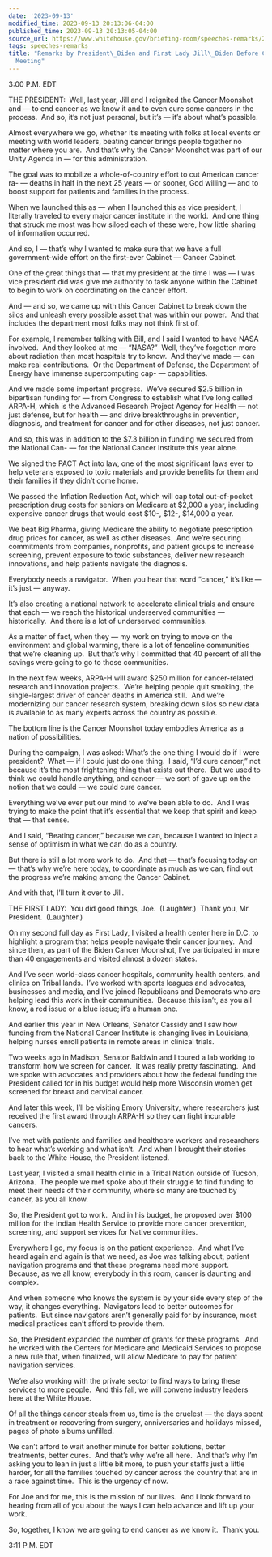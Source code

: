 ```yaml
---
date: '2023-09-13'
modified_time: 2023-09-13 20:13:06-04:00
published_time: 2023-09-13 20:13:05-04:00
source_url: https://www.whitehouse.gov/briefing-room/speeches-remarks/2023/09/13/remarks-by-president-biden-and-first-lady-jill-biden-before-cancer-cabinet-meeting/
tags: speeches-remarks
title: "Remarks by President\_Biden and First Lady Jill\_Biden Before Cancer Cabinet\_\
  Meeting"
---
```

 
3:00 P.M. EDT  
  
THE PRESIDENT:  Well, last year, Jill and I reignited the Cancer
Moonshot and — to end cancer as we know it and to even cure some cancers
in the process.  And so, it’s not just personal, but it’s — it’s about
what’s possible.  
  
Almost everywhere we go, whether it’s meeting with folks at local events
or meeting with world leaders, beating cancer brings people together no
matter where you are.  And that’s why the Cancer Moonshot was part of
our Unity Agenda in — for this administration.  
  
The goal was to mobilize a whole-of-country effort to cut American
cancer ra- — deaths in half in the next 25 years — or sooner, God
willing — and to boost support for patients and families in the
process.  
  
When we launched this as — when I launched this as vice president, I
literally traveled to every major cancer institute in the world.  And
one thing that struck me most was how siloed each of these were, how
little sharing of information occurred.  
  
And so, I — that’s why I wanted to make sure that we have a full
government-wide effort on the first-ever Cabinet — Cancer Cabinet.  
  
One of the great things that — that my president at the time I was — I
was vice president did was give me authority to task anyone within the
Cabinet to begin to work on coordinating on the cancer effort.  
  
And — and so, we came up with this Cancer Cabinet to break down the
silos and unleash every possible asset that was within our power.  And
that includes the department most folks may not think first of. 

For example, I remember talking with Bill, and I said I wanted to have
NASA involved.  And they looked at me — “NASA?”  Well, they’ve forgotten
more about radiation than most hospitals try to know.  And they’ve made
— can make real contributions.  Or the Department of Defense, the
Department of Energy have immense supercomputing cap- — capabilities.   
  
And we made some important progress.  We’ve secured $2.5 billion in
bipartisan funding for — from Congress to establish what I’ve long
called ARPA-H, which is the Advanced Research Project Agency for Health
— not just defense, but for health — and drive breakthroughs in
prevention, diagnosis, and treatment for cancer and for other diseases,
not just cancer.  
  
And so, this was in addition to the $7.3 billion in funding we secured
from the National Can- — for the National Cancer Institute this year
alone.  
  
We signed the PACT Act into law, one of the most significant laws ever
to help veterans exposed to toxic materials and provide benefits for
them and their families if they didn’t come home.  
  
We passed the Inflation Reduction Act, which will cap total
out-of-pocket prescription drug costs for seniors on Medicare at $2,000
a year, including expensive cancer drugs that would cost $10-, $12-,
$14,000 a year.   
  
We beat Big Pharma, giving Medicare the ability to negotiate
prescription drug prices for cancer, as well as other diseases.  And
we’re securing commitments from companies, nonprofits, and patient
groups to increase screening, prevent exposure to toxic substances,
deliver new research innovations, and help patients navigate the
diagnosis.   
  
Everybody needs a navigator.  When you hear that word “cancer,” it’s
like — it’s just — anyway.   
  
It’s also creating a national network to accelerate clinical trials and
ensure that each — we reach the historical underserved communities —
historically.  And there is a lot of underserved communities.  
  
As a matter of fact, when they — my work on trying to move on the
environment and global warming, there is a lot of fenceline communities
that we’re cleaning up.  But that’s why I committed that 40 percent of
all the savings were going to go to those communities.  
  
In the next few weeks, ARPA-H will award $250 million for cancer-related
research and innovation projects.  We’re helping people quit smoking,
the single-largest driver of cancer deaths in America still.  And we’re
modernizing our cancer research system, breaking down silos so new data
is available to as many experts across the country as possible.   
  
The bottom line is the Cancer Moonshot today embodies America as a
nation of possibilities.   
  
During the campaign, I was asked: What’s the one thing I would do if I
were president?  What — if I could just do one thing.  I said, “I’d cure
cancer,” not because it’s the most frightening thing that exists out
there.  But we used to think we could handle anything, and cancer — we
sort of gave up on the notion that we could — we could cure cancer.  
  
Everything we’ve ever put our mind to we’ve been able to do.  And I was
trying to make the point that it’s essential that we keep that spirit
and keep that — that sense.   
  
And I said, “Beating cancer,” because we can, because I wanted to inject
a sense of optimism in what we can do as a country.   
  
But there is still a lot more work to do.  And that — that’s focusing
today on — that’s why we’re here today, to coordinate as much as we can,
find out the progress we’re making among the Cancer Cabinet.   
  
And with that, I’ll turn it over to Jill.  
  
THE FIRST LADY:  You did good things, Joe.  (Laughter.)  Thank you, Mr.
President.  (Laughter.)  
  
On my second full day as First Lady, I visited a health center here in
D.C. to highlight a program that helps people navigate their cancer
journey.  And since then, as part of the Biden Cancer Moonshot, I’ve
participated in more than 40 engagements and visited almost a dozen
states.   
  
And I’ve seen world-class cancer hospitals, community health centers,
and clinics on Tribal lands.  I’ve worked with sports leagues and
advocates, businesses and media, and I’ve joined Republicans and
Democrats who are helping lead this work in their communities.  Because
this isn’t, as you all know, a red issue or a blue issue; it’s a human
one.   
  
And earlier this year in New Orleans, Senator Cassidy and I saw how
funding from the National Cancer Institute is changing lives in
Louisiana, helping nurses enroll patients in remote areas in clinical
trials.   
  
Two weeks ago in Madison, Senator Baldwin and I toured a lab working to
transform how we screen for cancer.  It was really pretty fascinating. 
And we spoke with advocates and providers about how the federal funding
the President called for in his budget would help more Wisconsin women
get screened for breast and cervical cancer.   
  
And later this week, I’ll be visiting Emory University, where
researchers just received the first award through ARPA-H so they can
fight incurable cancers.   
  
I’ve met with patients and families and healthcare workers and
researchers to hear what’s working and what isn’t.  And when I brought
their stories back to the White House, the President listened.   
  
Last year, I visited a small health clinic in a Tribal Nation outside of
Tucson, Arizona.  The people we met spoke about their struggle to find
funding to meet their needs of their community, where so many are
touched by cancer, as you all know.   
  
So, the President got to work.  And in his budget, he proposed over $100
million for the Indian Health Service to provide more cancer prevention,
screening, and support services for Native communities.   
  
Everywhere I go, my focus is on the patient experience.  And what I’ve
heard again and again is that we need, as Joe was talking about, patient
navigation programs and that these programs need more support.  Because,
as we all know, everybody in this room, cancer is daunting and
complex.   
  
And when someone who knows the system is by your side every step of the
way, it changes everything.  Navigators lead to better outcomes for
patients.  But since navigators aren’t generally paid for by insurance,
most medical practices can’t afford to provide them.   
  
So, the President expanded the number of grants for these programs.  And
he worked with the Centers for Medicare and Medicaid Services to propose
a new rule that, when finalized, will allow Medicare to pay for patient
navigation services.  
  
We’re also working with the private sector to find ways to bring these
services to more people.  And this fall, we will convene industry
leaders here at the White House.   
  
Of all the things cancer steals from us, time is the cruelest — the days
spent in treatment or recovering from surgery, anniversaries and
holidays missed, pages of photo albums unfilled.   
  
We can’t afford to wait another minute for better solutions, better
treatments, better cures.  And that’s why we’re all here.  And that’s
why I’m asking you to lean in just a little bit more, to push your
staffs just a little harder, for all the families touched by cancer
across the country that are in a race against time.  This is the urgency
of now.   
  
For Joe and for me, this is the mission of our lives.  And I look
forward to hearing from all of you about the ways I can help advance and
lift up your work.   
  
So, together, I know we are going to end cancer as we know it.  Thank
you.  
  
3:11 P.M. EDT
